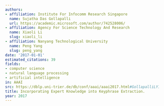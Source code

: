 ```yaml
---
authors:
- affiliation: Institute For Infocomm Research Singapore
  name: Sujatha Das Gollapalli
  url: https://academic.microsoft.com/author/742528006/
- affiliation: Agency For Science Technology And Research
  name: Xiaoli Li
  slug: xiaoli_li
- affiliation: Nanyang Technological University
  name: Peng Yang
  slug: peng_yang
date: '2017-01-01'
estimated_citations: 39
fields:
- computer science
- natural language processing
- artificial intelligence
in: AAAI
src: https://dblp.uni-trier.de/db/conf/aaai/aaai2017.html#GollapalliLY17
title: Incorporating Expert Knowledge into Keyphrase Extraction.
year: 2017
---
```

